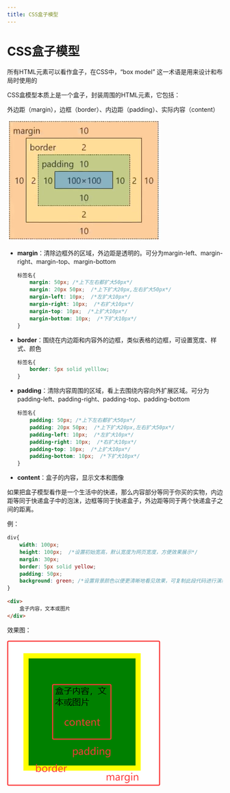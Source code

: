 ```yaml
---
title: CSS盒子模型
---
```




# CSS盒子模型

所有HTML元素可以看作盒子，在CSS中，“box model” 这一术语是用来设计和布局时使用的

CSS盒模型本质上是一个盒子，封装周围的HTML元素，它包括：

外边距（margin），边框（border）、内边距（padding）、实际内容（content）

![盒子模型](/img/CSS2.png)

- **margin**：清除边框外的区域，外边距是透明的。可分为margin-left、margin-right、margin-top、margin-bottom

  ```css
  标签名{
      margin: 50px; /*上下左右都扩大50px*/
      margin: 20px 50px;  /*上下扩大20px,左右扩大50px*/
      margin-left: 10px;  /*左扩大10px*/
      margin-right: 10px;  /*右扩大10px*/
      margin-top: 10px;  /*上扩大10px*/
      margin-bottom: 10px;  /*下扩大10px*/
  }
  ```

- **border**：围绕在内边距和内容外的边框，类似表格的边框，可设置宽度、样式、颜色

  ```css
  标签名{
      border: 5px solid yelllow;
  }
  ```

- **padding**：清除内容周围的区域，看上去围绕内容向外扩展区域。可分为padding-left、padding-right、padding-top、padding-bottom

  ```css
  标签名{
      padding: 50px; /*上下左右都扩大50px*/
      padding: 20px 50px;  /*上下扩大20px,左右扩大50px*/
      padding-left: 10px;  /*左扩大10px*/
      padding-right: 10px;  /*右扩大10px*/
      padding-top: 10px;  /*上扩大10px*/
      padding-bottom: 10px;  /*下扩大10px*/
  }
  ```

- **content**：盒子的内容，显示文本和图像



如果把盒子模型看作是一个生活中的快递，那么内容部分等同于你买的实物，内边距等同于快递盒子中的泡沫，边框等同于快递盒子，外边距等同于两个快递盒子之间的距离。

例：

```css
div{
    width: 100px;
    height: 100px;  /*设置初始宽高，默认宽度为网页宽度，方便效果展示*/
    margin: 30px;
    border: 5px solid yellow;
    padding: 50px;
    background: green; /*设置背景颜色以便更清晰地看见效果，可复制此段代码进行演示*/
}
```

```html
<div>
    盒子内容，文本或图片
</div>
```

效果图：

![示例效果图](/img/CSS3.png)



